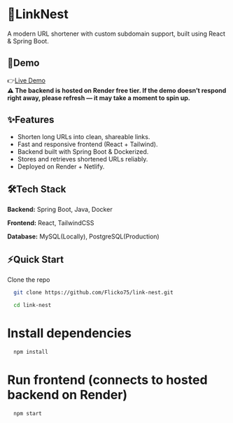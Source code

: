 
# 🔗LinkNest

A modern URL shortener with custom subdomain support, built using React & Spring Boot.


## 🚀Demo

👉[Live Demo](https://soft-rolypoly-af1af8.netlify.app/)<br/>
**⚠️ The backend is hosted on Render free tier. If the demo doesn’t respond right away, please refresh — it may take a moment to spin up.**


## ✨Features

- Shorten long URLs into clean, shareable links.
- Fast and responsive frontend (React + Tailwind).
- Backend built with Spring Boot & Dockerized.
- Stores and retrieves shortened URLs reliably.
- Deployed on Render + Netlify.


## 🛠Tech Stack

**Backend:**  Spring Boot, Java, Docker

**Frontend:** React, TailwindCSS

**Database:** MySQL(Locally), PostgreSQL(Production)


## ⚡Quick Start

Clone the repo

```bash
  git clone https://github.com/Flicko75/link-nest.git
```
```bash
  cd link-nest
```

# Install dependencies

```bash
  npm install
```

# Run frontend (connects to hosted backend on Render)

```bash
  npm start
```
